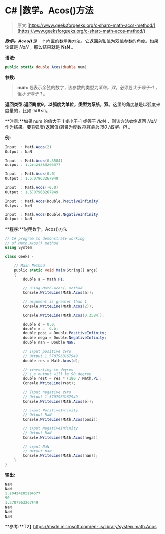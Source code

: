 # C# |数学。Acos()方法

> 原文:[https://www.geeksforgeeks.org/c-sharp-math-acos-method/](https://www.geeksforgeeks.org/c-sharp-math-acos-method/)

***数学。Acos()*** 是一个内置的数学类方法，它返回余弦值为双值参数的角度。如果论证是 *NaN* ，那么结果就是 **NaN** 。

**语法:**

```cs
public static double Acos(double num)

```

**参数:**

> **num:** 是表示余弦的数字，该参数的类型为*系统。双*。必须是*大于等于-1* ，但*小于等于 1* 。

**返回类型:**返回角度θ，以弧度为单位，类型为**系统。双**。这里的角度总是以弧度来度量的，比如 0≤θ≤π。

**注意:**如果 num 的值大于 1 或小于-1 或等于 *NaN* ，则该方法始终返回 *NaN* 作为结果。要将弧度(返回值)转换为度数*将其乘以 180 /数学。PI* 。

**例:**

```cs
Input  : Math.Acos(2)
Output : NaN

Input  : Math.Acos(0.3584)
Output : 1.20424285296577

Input  : Math.Acos(0.0)
Output : 1.5707963267949

Input  : Math.Acos(-0.0)
Output : 1.5707963267949

Input  : Math.Acos(Double.PositiveInfinity)
Output : NaN

Input  : Math.Acos(Double.NegativeInfinity)
Output : NaN

```

**程序:**说明数学。Acos()方法

```cs
// C# program to demonstrate working
// of Math.Acos() method
using System;

class Geeks {

    // Main Method
    public static void Main(String[] args)
    {
        double a = Math.PI;

        // using Math.Acos() method
        Console.WriteLine(Math.Acos(a));

        // argument is greater than 1
        Console.WriteLine(Math.Acos(2));

        Console.WriteLine(Math.Acos(0.3584));

        double d = 0.0;
        double e = -0.0;
        double posi = Double.PositiveInfinity;
        double nega = Double.NegativeInfinity;
        double nan = Double.NaN;

        // Input positive zero
        // Output 1.5707963267949
        double res = Math.Acos(d);

        // converting to degree
        // i.e output will be 90 degree
        double rest = res * (180 / Math.PI);
        Console.WriteLine(rest);

        // Input negative zero
        // Output 1.5707963267949
        Console.WriteLine(Math.Acos(e));

        // input PositiveInfinity
        // Output NaN
        Console.WriteLine(Math.Acos(posi));

        // input NegativeInfinity
        // Output NaN
        Console.WriteLine(Math.Acos(nega));

        // input NaN
        // Output NaN
        Console.WriteLine(Math.Acos(nan));
    }
}
```

**输出:**

```cs
NaN
NaN
1.20424285296577
90
1.5707963267949
NaN
NaN
NaN

```

**参考:**T2】https://msdn.microsoft.com/en-us/library/system.math.Acos